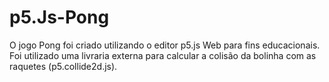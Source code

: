 # p5.Js-Pong
O jogo Pong foi criado utilizando o editor p5.js Web para fins educacionais.
Foi utilizado uma livraria externa para calcular a colisão da bolinha com as raquetes (p5.collide2d.js).
